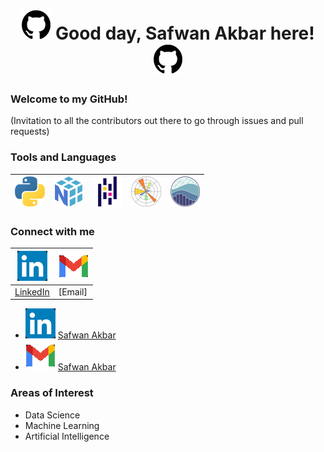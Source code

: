<h1 align="center"> <img src="https://github.com/safwanakbar86/safwanakbar86/blob/main/icons48/github48.png" alt-text="GitHub"> Good day, Safwan Akbar here! <img src="https://github.com/safwanakbar86/safwanakbar86/blob/main/icons48/github48.png" alt-text="GitHub"> </h1>

### Welcome to my GitHub!

(Invitation to all the contributors out there to go through issues and pull requests)

### Tools and Languages

| ![alt-text][python] | ![alt-text][numpy] | ![alt-text][pandas] | ![alt-text][matplot] | ![alt-text][seaborn] |
| - | - | - | - | - |

[python]: https://github.com/safwanakbar86/safwanakbar86/blob/main/icons48/python48.png "Python"
[numpy]: https://github.com/safwanakbar86/safwanakbar86/blob/main/icons48/numpy48.png "NumPy"
[pandas]: https://github.com/safwanakbar86/safwanakbar86/blob/main/icons48/pandas48.png "Pandas"
[matplot]: https://github.com/safwanakbar86/safwanakbar86/blob/main/icons48/matplotlib48.png "Matplotlib"
[seaborn]: https://github.com/safwanakbar86/safwanakbar86/blob/main/icons48/seaborn48.png "Seaborn"

### Connect with me

| ![alt-text][linkedin] | ![alt-text][gmail] |
| - | - |
| [LinkedIn](https://www.linkedin.com/in/safwan-akbar-3015aa244/) | [Email] |

 - ![alt-text][linkedin] [Safwan Akbar](https://www.linkedin.com/in/safwan-akbar-3015aa244/)
 - ![alt-text][gmail] [Safwan Akbar](mailto:safwanakbar0205@gmail.com)

[linkedin]: https://github.com/safwanakbar86/safwanakbar86/blob/main/icons48/linkedin48.png "LinkedIn"
[gmail]: https://github.com/safwanakbar86/safwanakbar86/blob/main/icons48/gmail48.png "Gmail"
[^1]: https://www.linkedin.com/in/safwan-akbar-3015aa244/
[^2]: mailto:safwanakbar0205@gmail.com

### Areas of Interest

 - Data Science
 - Machine Learning
 - Artificial Intelligence
